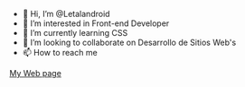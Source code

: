 - 👋 Hi, I’m @Letalandroid
- 👀 I’m interested in Front-end Developer
- 🌱 I’m currently learning CSS
- 💞️ I’m looking to collaborate on Desarrollo de Sitios Web's
- 📫 How to reach me
<p style = "color:##00dd00">
  <a href = "https://letalandroid.github.io" target = _blank>My Web page</a>
</p>

<!---
Letalandroid/Letalandroid is a ✨ special ✨ repository because its `README.md` (this file) appears on your GitHub profile.
You can click the Preview link to take a look at your changes.
--->
